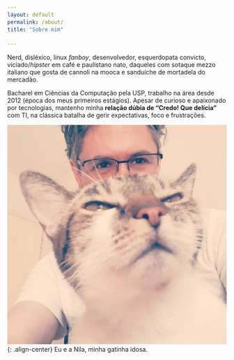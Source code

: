 ```yaml
---
layout: default
permalink: /about/
title: "Sobre mim"

---
```


Nerd, disléxico, linux *fanboy*, desenvolvedor, esquerdopata convicto, viciado/*hipster*
em café e paulistano nato, daqueles com sotaque mezzo italiano que gosta de cannoli na mooca e
sanduíche de mortadela do mercadão.

Bacharel em Ciências da Computação pela USP, trabalho na área desde 2012 (época dos meus primeiros
estágios). Apesar de curioso e apaixonado por tecnologias, mantenho minha **relação dúbia de
“Credo! Que delícia”** com TI, na clássica batalha de gerir expectativas, foco e frustrações.


![Eu e minha gatinha Nila](/assets/images/eu-e-nila.webp){: .align-center}
Eu e a Nila, minha gatinha idosa.
